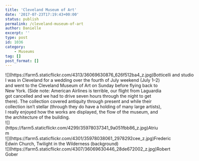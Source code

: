 ```yaml
---
title: 'Cleveland Museum of Art'
date: '2017-07-23T17:19:43+00:00'
status: publish
permalink: /cleveland-museum-of-art
author: Danielle
excerpt: ''
type: post
id: 1036
category:
    - Museums
tag: []
post_format: []
---
```

<div class="wp-caption alignnone" style="width: 634px">![](https://farm5.staticflickr.com/4313/36069630876_626f512ba4_z.jpg)Botticelli and studio

</div>I was in Cleveland for a wedding over the fourth of July weekend (July 1–2) and went to the Cleveland Museum of Art on Sunday before flying back to New York. (Side note: American Airlines is terrible, our flight from Laguardia got cancelled and we had to drive seven hours through the night to get there). The collection covered antiquity through present and while their collection isn’t stellar (through they do have a holding of many large artists), I really enjoyed how the works are displayed, the flow of the museum, and the architecture of the building.

<div class="wp-caption alignnone" style="width: 490px">![](https://farm5.staticflickr.com/4299/35978037341_9a051fbb86_z.jpg)Atrium

</div><div class="wp-caption alignnone" style="width: 545px">![](https://farm5.staticflickr.com/4301/35978038061_2978292cee_z.jpg)Frederic Edwin Church, Twilight in the Wilderness (background)

</div><div class="wp-caption alignnone" style="width: 556px">![](https://farm5.staticflickr.com/4307/36069630446_28de672002_z.jpg)Robert Gober

</div>
